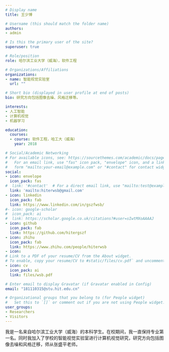 ```yaml
---
# Display name
title: 王少博

# Username (this should match the folder name)
authors:
- admin

# Is this the primary user of the site?
superuser: true

# Role/position
role: 哈尔滨工业大学（威海），软件工程

# Organizations/Affiliations
organizations:
- name: 智能视觉实验室
  url: ""

# Short bio (displayed in user profile at end of posts)
bio: 研究方向包括图像去噪、风格迁移等。

interests:
- 人工智能
- 计算机视觉
- 机器学习

education:
  courses:
  - course: 软件工程，哈工大（威海）
    year: 2018

# Social/Academic Networking
# For available icons, see: https://sourcethemes.com/academic/docs/page-builder/#icons
#   For an email link, use "fas" icon pack, "envelope" icon, and a link in the
#   form "mailto:your-email@example.com" or "#contact" for contact widget.
social:
- icon: envelope
  icon_pack: fas
#  link: '#contact'  # For a direct email link, use "mailto:test@example.org".
  link: 'mailto:hiterwsb@gmail.com'
- icon: linkedin
  icon_pack: fab
  link: https://www.linkedin.com/in/gszfwsb/
#- icon: google-scholar
#  icon_pack: ai
#  link: https://scholar.google.co.uk/citations?#user=sIwtMXoAAAAJ
- icon: github
  icon_pack: fab
  link: https://github.com/hitergszf
- icon: zhihu
  icon_pack: fab
  link: https://www.zhihu.com/people/hiterwsb
- icon: 
# Link to a PDF of your resume/CV from the About widget.
# To enable, copy your resume/CV to #static/files/cv.pdf` and uncomment the lines below.
- icon: cv
  icon_pack: ai
  link: files/wsb.pdf

# Enter email to display Gravatar (if Gravatar enabled in Config)
email: "181110315@stu.hit.edu.cn"

# Organizational groups that you belong to (for People widget)
#   Set this to `[]` or comment out if you are not using People widget.
user_groups:
- Researchers
- Visitors
---
```


我是一名来自哈尔滨工业大学（威海）的本科学生。在校期间，我一直保持专业第一名。同时我加入了学校的智能视觉实验室进行计算机视觉研究，研究方向包括图像去噪和风格迁移，师从张盛平老师。